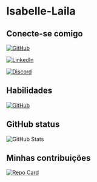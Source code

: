 # Isabelle-Laila

## Conecte-se comigo
[![GitHub](https://img.shields.io/badge/GitHub-000?style=for-the-badge&logo=GitHub)](https://www.https://github.com/Isabelle-Laila)

[![LinkedIn](https://img.shields.io/badge/LinkedIn-000?style=for-the-badge&logo=linkedin&logoColor=0E76A8)](https://www.linkedin.com/in/isabelle-laila-silva-de-souza-05662b110/)

[![Discord](https://img.shields.io/badge/Discord-000?style=for-the-badge&logo=discord)](https://www.discord.com/in/isa_laila/)

## Habilidades
[![GitHub](https://img.shields.io/badge/GitHub-000?style=for-the-badge&logo=GitHub)](https://www.https://github.com/Isabelle-Laila?tab=projects)

## GitHub status
![GitHub Stats](https://github-readme-stats.vercel.app/api?username=Isabelle-Laila&theme=transparent&bg_color=000&border_color=30A3DC&show_icons=true&icon_color=30A3DC&title_color=E94D5F&text_color=FFF&hide_title=true&hide=stars)

## Minhas contribuições
[![Repo Card](https://github-readme-stats.vercel.app/api/pin/?username=Isabelle-Laila&repo=dio-resumos-git-e-github&bg_color=000&border_color=30A3DC&show_icons=true&icon_color=30A3DC&title_color=E94D5F&text_color=FFF)](https://github.com/Isabelle-Laila/dio-resumos-git-e-github)